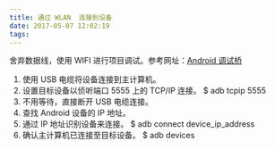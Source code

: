 ```yaml
---
title: 通过 WLAN	连接到设备
date: 2017-05-07 12:02:19
tags:
---
```


舍弃数据线，使用 WIFI 进行项目调试。参考网址：[Android 调试桥](https://developer.android.com/studio/command-line/adb.html?hl=zh-cn#devicestatus)

<!--more-->

1. 使用 USB 电缆将设备连接到主计算机。
2. 设置目标设备以侦听端口 5555 上的 TCP/IP 连接。 $ adb tcpip 5555
3. 不用等待，直接断开 USB 电缆连接。
4. 查找 Android 设备的 IP 地址。
5. 通过 IP 地址识别设备来连接。 $ adb connect device_ip_address
6. 确认主计算机已连接至目标设备。 $ adb devices